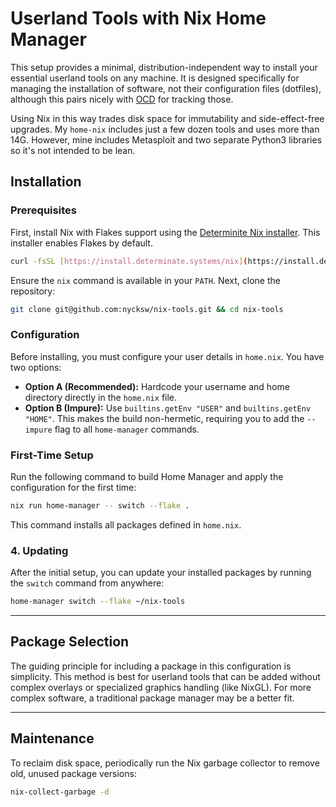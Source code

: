 # Userland Tools with Nix Home Manager

This setup provides a minimal, distribution-independent way to install your essential userland tools on any machine. It is designed specifically for managing the installation of software, not their configuration files (dotfiles), although this pairs nicely with [OCD](https://github.com/nycksw/ocd) for tracking those.

Using Nix in this way trades disk space for immutability and side-effect-free upgrades. My `home-nix` includes just a few dozen tools and uses more than 14G. However, mine includes Metasploit and two separate Python3 libraries so it's not intended to be lean.

## Installation

### Prerequisites

First, install Nix with Flakes support using the [Determinite
Nix installer](https://github.com/DeterminateSystems/nix-installer). This installer enables Flakes by default.

```bash
curl -fsSL [https://install.determinate.systems/nix](https://install.determinate.systems/nix) | sh -s -- install --determinate
```

Ensure the `nix` command is available in your `PATH`. Next, clone the repository:

```bash
git clone git@github.com:nycksw/nix-tools.git && cd nix-tools
```

### Configuration

Before installing, you must configure your user details in `home.nix`. You have two options:

* **Option A (Recommended):** Hardcode your username and home directory directly in the `home.nix` file.
* **Option B (Impure):** Use `builtins.getEnv "USER"` and `builtins.getEnv "HOME"`. This makes the build non-hermetic, requiring you to add the `--impure` flag to all `home-manager` commands.

### First-Time Setup

Run the following command to build Home Manager and apply the configuration for the first time:

```bash
nix run home-manager -- switch --flake .
```

This command installs all packages defined in `home.nix`.

### 4. Updating

After the initial setup, you can update your installed packages by running the `switch` command from anywhere:

```bash
home-manager switch --flake ~/nix-tools
```

---

## Package Selection

The guiding principle for including a package in this configuration is simplicity. This method is best for userland tools that can be added without complex overlays or specialized graphics handling (like NixGL). For more complex software, a traditional package manager may be a better fit.

---

## Maintenance

To reclaim disk space, periodically run the Nix garbage collector to remove old, unused package versions:

```bash
nix-collect-garbage -d
```
